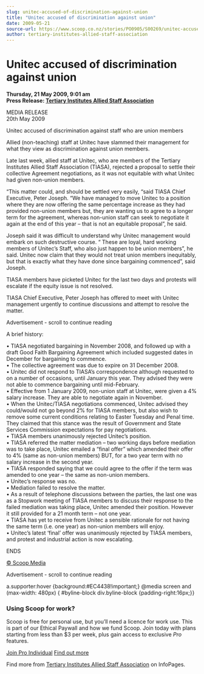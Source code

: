 ```yaml
---
slug: unitec-accused-of-discrimination-against-union
title: "Unitec accused of discrimination against union"
date: 2009-05-21
source-url: https://www.scoop.co.nz/stories/PO0905/S00269/unitec-accused-of-discrimination-against-union.htm
author: tertiary-institutes-allied-staff-association
---
```

Unitec accused of discrimination against union
==============================================

**Thursday, 21 May 2009, 9:01 am**  
**Press Release: [Tertiary Institutes Allied Staff Association](https://info.scoop.co.nz/Tertiary_Institutes_Allied_Staff_Association)**

MEDIA RELEASE  
20th May 2009

Unitec accused of discrimination against staff who are union members

Allied (non-teaching) staff at Unitec have slammed their management for what they view as discrimination against union members.

Late last week, allied staff at Unitec, who are members of the Tertiary Institutes Allied Staff Association (TIASA), rejected a proposal to settle their collective Agreement negotiations, as it was not equitable with what Unitec had given non-union members.

“This matter could, and should be settled very easily, “said TIASA Chief Executive, Peter Joseph. “We have managed to move Unitec to a position where they are now offering the same percentage increase as they had provided non-union members but, they are wanting us to agree to a longer term for the agreement, whereas non-union staff can seek to negotiate it again at the end of this year – that is not an equitable proposal”, he said.

Joseph said it was difficult to understand why Unitec management would embark on such destructive course. “ These are loyal, hard working members of Unitec’s Staff, who also just happen to be union members”, he said. Unitec now claim that they would not treat union members inequitably, but that is exactly what they have done since bargaining commenced”, said Joseph.

TIASA members have picketed Unitec for the last two days and protests will escalate if the equity issue is not resolved.

TIASA Chief Executive, Peter Joseph has offered to meet with Unitec management urgently to continue discussions and attempt to resolve the matter.

Advertisement - scroll to continue reading





  
A brief history:

• TIASA negotiated bargaining in November 2008, and followed up with a draft Good Faith Bargaining Agreement which included suggested dates in December for bargaining to commence.  
• The collective agreement was due to expire on 31 December 2008.  
• Unitec did not respond to TIASA’s correspondence although requested to on a number of occasions, until January this year. They advised they were not able to commence bargaining until mid-February.  
• Effective from 1 January 2009, non-union staff at Unitec, were given a 4% salary increase. They are able to negotiate again in November.  
• When the Unitec/TIASA negotiations commenced, Unitec advised they could/would not go beyond 2% for TIASA members, but also wish to remove some current conditions relating to Easter Tuesday and Penal time. They claimed that this stance was the result of Government and State Services Commission expectations for pay negotiations.  
• TIASA members unanimously rejected Unitec’s position.  
• TIASA referred the matter mediation – two working days before mediation was to take place, Unitec emailed a “final offer” which amended their offer to 4% (same as non-union members) BUT, for a two year term with no salary increase in the second year.  
• TIASA responded saying that we could agree to the offer if the term was amended to one year – the same as non-union members.  
• Unitec’s response was no.  
• Mediation failed to resolve the matter.  
• As a result of telephone discussions between the parties, the last one was as a Stopwork meeting of TIASA members to discuss their response to the failed mediation was taking place, Unitec amended their position. However it still provided for a 21 month term – not one year.  
• TIASA has yet to receive from Unitec a sensible rationale for not having the same term (i.e. one year) as non-union members will enjoy.  
• Unitec’s latest ‘final’ offer was unanimously rejected by TIASA members, and protest and industrial action is now escalating.  

ENDS

[© Scoop Media](http://www.scoop.co.nz/about/terms.html)  

Advertisement - scroll to continue reading



a.supporter:hover {background:#EC4438!important;} @media screen and (max-width: 480px) { #byline-block div.byline-block {padding-right:16px;}}

### Using Scoop for work?

Scoop is free for personal use, but you’ll need a licence for work use. This is part of our Ethical Paywall and how we fund Scoop. Join today with plans starting from less than $3 per week, plus gain access to exclusive _Pro_ features.  
  
[Join Pro Individual](https://pro.scoop.co.nz/Individual/?from=ProIn24) [Find out more](https://pro.scoop.co.nz/using-scoop-for-work/?from=ProIn24)

Find more from [Tertiary Institutes Allied Staff Association](https://info.scoop.co.nz/Tertiary_Institutes_Allied_Staff_Association) on InfoPages.